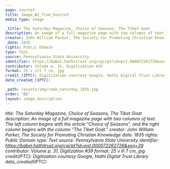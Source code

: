 ```yaml
---
page: source3
title: Image_№2_from_Source3
media_type: image

_title: The Saturday Magazine, Choice of Seasons, The Tibet Goat
description: An image of a full magazine page with two columns of text. The left column begins with the article "Choice of Seasons", and the right column begins with the column "The Tibet Goat." 
creator: John William Parker, The Society for Promoting Christian Knowledge 
_date: 1835
rights: Public Domain
type: Text
source: Pennsylvania State University
identifier: https://babel.hathitrust.org/cgi/pt?id=pst.000072262726&seq=39
contributor: Volume p. 31, Digitization #39
format: 25 v ill 7 cm, jpg
credit_(IPTC): Digitization courtesy Google, Hathi Digital Trust Library
date_created_(IPTC):

_path: /assets/img/rook_saturday_1835.jpg
order: '02'
layout: image_description
---
```


_title: The Saturday Magazine, Choice of Seasons, The Tibet Goat
description: An image of a full magazine page with two columns of text. The left column begins with the article "Choice of Seasons", and the right column begins with the column "The Tibet Goat." 
creator: John William Parker, The Society for Promoting Christian Knowledge 
_date: 1835
rights: Public Domain
type: Text
source: Pennsylvania State University
identifier: https://babel.hathitrust.org/cgi/pt?id=pst.000072262726&seq=39
contributor: Volume p. 31, Digitization #39
format: 25 v ill 7 cm, jpg
credit_(IPTC): Digitization courtesy Google, Hathi Digital Trust Library
date_created_(IPTC):


